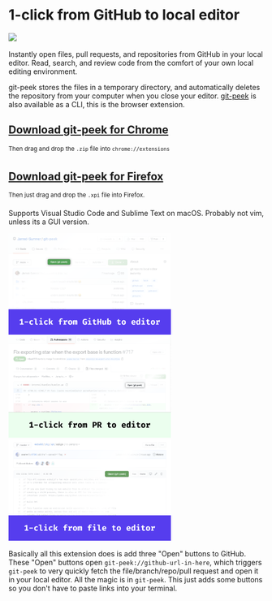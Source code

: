 # 1-click from GitHub to local editor

<a target="_blank" href="https://github.com/Jarred-Sumner/1-click-from-github-to-editor/blob/main/big-webp.webp?raw=true"><img src="./big-webp.webp" height=200 /></a>

Instantly open files, pull requests, and repositories from GitHub in your local editor. Read, search, and review code from the comfort of your own local editing environment.

git-peek stores the files in a temporary directory, and automatically deletes the repository from your computer when you close your editor. [git-peek](https://github.com/Jarred-Sumner/git-peek) is also available as a CLI, this is the browser extension.

## [Download git-peek for Chrome](https://github.com/Jarred-Sumner/1-click-from-github-to-editor/releases/download/1.0/chrome-extension-git-peek.zip)

<sup>Then drag and drop the `.zip` file into `chrome://extensions`</sup>

## [Download git-peek for Firefox](https://github.com/Jarred-Sumner/1-click-from-github-to-editor/releases/download/1.0/firefox-addon-git-peek.xpi)

<sup>Then just drag and drop the `.xpi` file into Firefox.</sup>

Supports Visual Studio Code and Sublime Text on macOS. Probably not vim, unless its a GUI version.

<a href="https://github.com/Jarred-Sumner/1-click-from-github-to-editor/blob/main/screenshot-1.png?raw=true"><img src="./screenshot-1.png" height=200 /></a>
<a href="https://github.com/Jarred-Sumner/1-click-from-github-to-editor/blob/main/screenshot-2.png?raw=true"><img src="./screenshot-2.png" height=200 /></a>
<a href="https://github.com/Jarred-Sumner/1-click-from-github-to-editor/blob/main/screenshot-3.png?raw=true"><img src="./screenshot-3.png" height=200 /></a>

Basically all this extension does is add three "Open" buttons to GitHub. These "Open" buttons open `git-peek://github-url-in-here`, which triggers `git-peek` to very quickly fetch the file/branch/repo/pull request and open it in your local editor. All the magic is in `git-peek`. This just adds some buttons so you don't have to paste links into your terminal.
